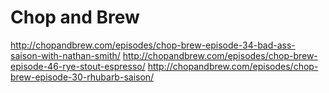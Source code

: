 <!-- TITLE: Videos --> 


# Chop and Brew
http://chopandbrew.com/episodes/chop-brew-episode-34-bad-ass-saison-with-nathan-smith/
http://chopandbrew.com/episodes/chop-brew-episode-46-rye-stout-espresso/
http://chopandbrew.com/episodes/chop-brew-episode-30-rhubarb-saison/
